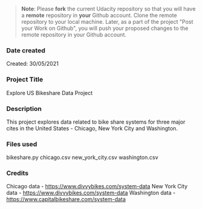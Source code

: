 >**Note**: Please **fork** the current Udacity repository so that you will have a **remote** repository in **your** Github account. Clone the remote repository to your local machine. Later, as a part of the project "Post your Work on Github", you will push your proposed changes to the remote repository in your Github account.

### Date created
Created: 30/05/2021

### Project Title
Explore US Bikeshare Data Project

### Description
This project explores data related to bike share systems for three major cites in the United States - Chicago, New York City and Washington.

### Files used
bikeshare.py
chicago.csv
new_york_city.csv
washington.csv

### Credits
Chicago data - https://www.divvybikes.com/system-data
New York City data - https://www.divvybikes.com/system-data
Washington data - https://www.capitalbikeshare.com/system-data
